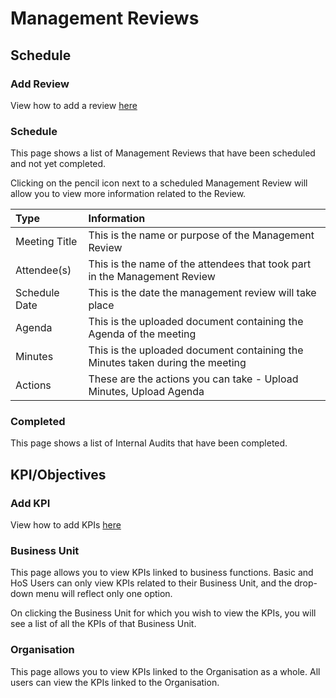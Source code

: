 # Management Reviews

## Schedule

### Add Review

View how to add a review [here][Add Review]

### Schedule

This page shows a list of Management Reviews that have been scheduled and not yet completed.

Clicking on the pencil icon next to a scheduled Management Review will allow you to view more information related to the Review.

| Type 			| Information 																	|
| :------------ | :---------------------------------------------------------------------------- |
| Meeting Title	| This is the name or purpose of the Management Review 							|
| Attendee(s) 	| This is the name of the attendees that took part in the Management Review 	|
| Schedule Date	| This is the date the management review will take place						|
| Agenda 		| This is the uploaded document containing the Agenda of the meeting			|
| Minutes 		| This is the uploaded document containing the Minutes taken during the meeting	|
| Actions 		| These are the actions you can take - Upload Minutes, Upload Agenda			|

### Completed

This page shows a list of Internal Audits that have been completed.

## KPI/Objectives

### Add KPI

View how to add KPIs [here][Add KPI]

### Business Unit

This page allows you to view KPIs linked to business functions. Basic and HoS Users can only view KPIs related to their Business Unit, and the drop-down menu will reflect only one option.

On clicking the Business Unit for which you wish to view the KPIs, you will see a list of all the KPIs of that Business Unit.

### Organisation

This page allows you to view KPIs linked to the Organisation as a whole. All users can view the KPIs linked to the Organisation.

[Add Review]: ./add_review
[Add KPI]: ./add_kpi